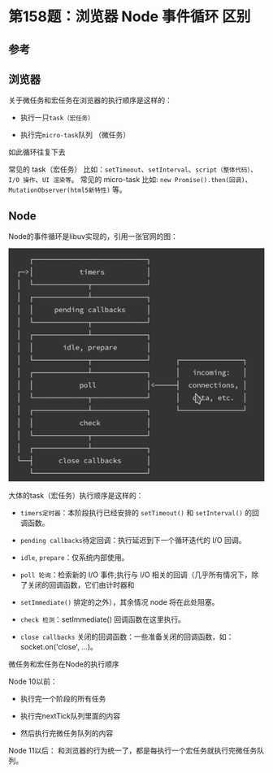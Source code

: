 # 第158题：浏览器 Node 事件循环 区别

## 参考

## 浏览器

关于微任务和宏任务在浏览器的执行顺序是这样的：

* 执行一只`task（宏任务）`

* 执行完`micro-task`队列 （微任务）

如此循环往复下去

常见的 task（宏任务） 比如：`setTimeout`、`setInterval`、`script（整体代码）`、 `I/O 操作`、`UI 渲染等`。 常见的 micro-task 比如: `new Promise().then(回调)`、`MutationObserver(html5新特性)` 等。

## Node

Node的事件循环是libuv实现的，引用一张官网的图：

<!-- <img :src="$withBase('/assets/jsInterview/jsInterviewQuestion/1658969777867.jpg')" alt="demo"/> -->

![demo](/assets/jsInterview/jsInterviewQuestion/1658969777867.jpg)

大体的task（宏任务）执行顺序是这样的：

* `timers定时器`：本阶段执行已经安排的 `setTimeout()` 和 `setInterval()` 的回调函数。

* `pending callbacks`待定回调：执行延迟到下一个循环迭代的 I/O 回调。

* `idle`, `prepare`：仅系统内部使用。

* `poll 轮询`：检索新的 I/O 事件;执行与 I/O 相关的回调（几乎所有情况下，除了关闭的回调函数，它们由计时器和

* `setImmediate()` 排定的之外），其余情况 node 将在此处阻塞。

* `check 检测`：setImmediate() 回调函数在这里执行。

* `close callbacks` 关闭的回调函数：一些准备关闭的回调函数，如：socket.on('close', ...)。

微任务和宏任务在Node的执行顺序

Node 10以前：

* 执行完一个阶段的所有任务

* 执行完nextTick队列里面的内容

* 然后执行完微任务队列的内容

Node 11以后： 和浏览器的行为统一了，都是每执行一个宏任务就执行完微任务队列。